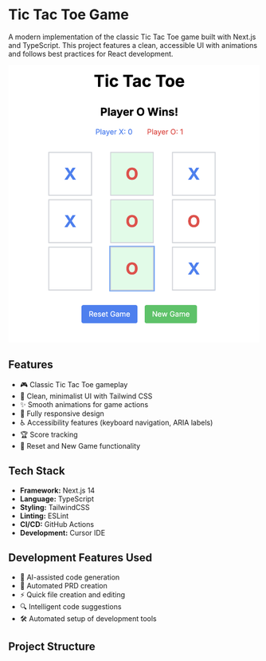 # Tic Tac Toe Game

A modern implementation of the classic Tic Tac Toe game built with Next.js and TypeScript. This project features a clean, accessible UI with animations and follows best practices for React development.

![Tic Tac Toe Screenshot](docs/screenshot.png)

## Features

- 🎮 Classic Tic Tac Toe gameplay
- 🎨 Clean, minimalist UI with Tailwind CSS
- ✨ Smooth animations for game actions
- 📱 Fully responsive design
- ♿ Accessibility features (keyboard navigation, ARIA labels)
- 🏆 Score tracking
- 🔄 Reset and New Game functionality

## Tech Stack

- **Framework:** Next.js 14
- **Language:** TypeScript
- **Styling:** TailwindCSS
- **Linting:** ESLint
- **CI/CD:** GitHub Actions
- **Development:** Cursor IDE

## Development Features Used

- 🤖 AI-assisted code generation
- 📝 Automated PRD creation
- ⚡ Quick file creation and editing
- 🔍 Intelligent code suggestions
- 🛠️ Automated setup of development tools

## Project Structure 